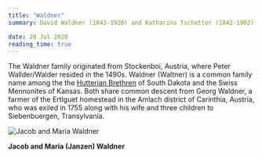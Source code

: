 ```yaml
---
title: "Waldner"
summary: David Waldner (1843-1928) and Katharina Tschetter (1842-1902) and associated Hutterite families in Saskatchewan.

date: 28 Jul 2020
reading_time: true
---
```


The Waldner family originated from Stockenboi, Austria, where Peter Wallder/Walder resided in the 1490s. Waldner (Waltner) is a common family name among the the [Hutterian Brethren](https://feefhs.org/erg/hutterites-brief-history) of South Dakota and the Swiss Mennonites of Kansas. Both share common descent from Georg Waldner, a farmer of the Ertlguet homestead in the Amlach district of Carinthia, Austria, who was exiled in 1755 along with his wife and three children to Siebenbuergen, Transylvania.

![Jacob and Maria Waldner](/img/Waldner_Jacob_Maria.jpg)<figcaption><strong>Jacob and Maria (Janzen) Waldner</strong></figcaption>
